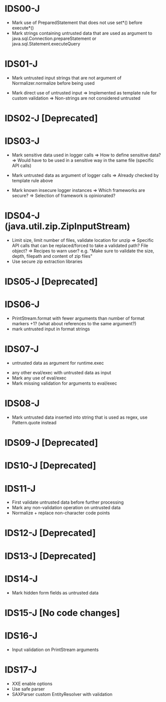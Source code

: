 # IDS00-J
+ Mark use of PreparedStatement that does not use set*() before execute*()
+ Mark strings containing untrusted data that are used as argument to  java.sql.Connection.prepareStatement or java.sql.Statement.executeQuery

# IDS01-J
+ Mark untrusted input strings that are not argument of Normalizer.normalize before being used
- Mark direct use of untrusted input
  => Implemented as template rule for custom validation
  => Non-strings are not considered untrusted

# IDS02-J [Deprecated]

# IDS03-J
- Mark sensitive data used in logger calls 
  => How to define sensitive data?
  => Would have to be used in a sensitive way in the same file (specific API calls)
+ Mark untrusted data as argument of logger calls
  => Already checked by template rule above
- Mark known insecure logger instances
  => Which frameworks are secure?
  => Selection of framework is opinionated? 

# IDS04-J (java.util.zip.ZipInputStream)
- Limit size, limit number of files, validate location for unzip
  => Specific API calls that can be replaced/forced to take a validated path? File object?
  => Recipes to warn user? e.g. "Make sure to validate the size, depth, filepath and content of zip files"
- Use secure zip extraction libraries

# IDS05-J [Deprecated]

# IDS06-J
- PrintStream.format with fewer arguments than number of format markers +1? (what about references to the same argument?)
- mark untrusted input in format strings

# IDS07-J
+ untrusted data as argument for runtime.exec
- any other eval/exec with untrusted data as input
- Mark any use of eval/exec
- Mark missing validation for arguments to eval/exec

# IDS08-J
+ Mark untrusted data inserted into string that is used as regex, use Pattern.quote instead

# IDS09-J [Deprecated]
# IDS10-J [Deprecated]

# IDS11-J
- First validate untrusted data before further processing
- Mark any non-validation operation on untrusted data
- Normalize + replace non-character code points

# IDS12-J [Deprecated]
# IDS13-J [Deprecated]

# IDS14-J 
- Mark hidden form fields as untrusted data

# IDS15-J [No code changes]

# IDS16-J
- Input validation on PrintStream arguments

# IDS17-J
- XXE enable options
- Use safe parser
- SAXParser custom EntityResolver with validation
